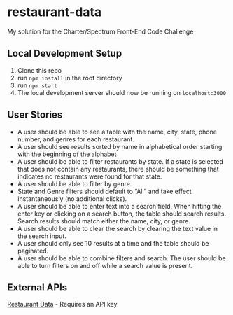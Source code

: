 # restaurant-data
My solution for the Charter/Spectrum Front-End Code Challenge

## Local Development Setup
1. Clone this repo
2. run `npm install` in the root directory
3. run `npm start`
4. The local development server should now be running on `localhost:3000`

## User Stories
- A user should be able to see a table with the name, city, state, phone number, and genres for each restaurant.
- A user should see results sorted by name in alphabetical order starting with the beginning of the alphabet
- A user should be able to filter restaurants by state. If a state is selected that does not contain any restaurants, there should be something that indicates no restaurants were found for that state.
- A user should be able to filter by genre.
- State and Genre filters should default to “All” and take effect instantaneously (no additional clicks).
- A user should be able to enter text into a search field. When hitting the enter key or clicking on a
search button, the table should search results. Search results should match either the name, city, or
genre.
- A user should be able to clear the search by clearing the text value in the search input.
- A user should only see 10 results at a time and the table should be paginated.
- A user should be able to combine filters and search. The user should be able to turn filters on and off
while a search value is present.

## External APIs
[Restaurant Data](https://code-challenge.spectrumtoolbox.com/api/restaurants) - Requires an API key